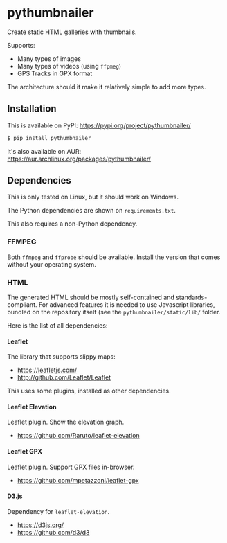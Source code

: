 # pythumbnailer

Create static HTML galleries with thumbnails.

Supports:
- Many types of images
- Many types of videos (using `ffpmeg`)
- GPS Tracks in GPX format

The architecture should it make it relatively simple to add more types.

## Installation

This is available on PyPI: https://pypi.org/project/pythumbnailer/

```sh
$ pip install pythumbnailer
```

It's also available on AUR: https://aur.archlinux.org/packages/pythumbnailer/

## Dependencies

This is only tested on Linux, but it should work on Windows.

The Python dependencies are shown on `requirements.txt`.

This also requires a non-Python dependency.

### FFMPEG

Both `ffmpeg` and `ffprobe` should be available. Install the version that comes
without your operating system.

### HTML

The generated HTML should be mostly self-contained and standards-compliant. For
advanced features it is needed to use Javascript libraries, bundled on the
repository itself (see the `pythumbnailer/static/lib/` folder.

Here is the list of all dependencies:

#### Leaflet

The library that supports slippy maps:

- https://leafletjs.com/
- http://github.com/Leaflet/Leaflet

This uses some plugins, installed as other dependencies.

#### Leaflet Elevation

Leaflet plugin. Show the elevation graph.

- https://github.com/Raruto/leaflet-elevation

#### Leaflet GPX

Leaflet plugin. Support GPX files in-browser.

- https://github.com/mpetazzoni/leaflet-gpx

#### D3.js

Dependency for `leaflet-elevation`.

- https://d3js.org/
- https://github.com/d3/d3
